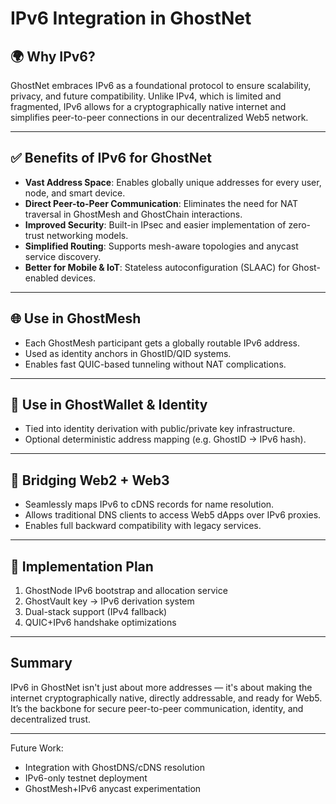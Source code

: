 # IPv6 Integration in GhostNet

## 🌍 Why IPv6?

GhostNet embraces IPv6 as a foundational protocol to ensure scalability, privacy, and future compatibility. Unlike IPv4, which is limited and fragmented, IPv6 allows for a cryptographically native internet and simplifies peer-to-peer connections in our decentralized Web5 network.

---

## ✅ Benefits of IPv6 for GhostNet

* **Vast Address Space**: Enables globally unique addresses for every user, node, and smart device.
* **Direct Peer-to-Peer Communication**: Eliminates the need for NAT traversal in GhostMesh and GhostChain interactions.
* **Improved Security**: Built-in IPsec and easier implementation of zero-trust networking models.
* **Simplified Routing**: Supports mesh-aware topologies and anycast service discovery.
* **Better for Mobile & IoT**: Stateless autoconfiguration (SLAAC) for Ghost-enabled devices.

---

## 🌐 Use in GhostMesh

* Each GhostMesh participant gets a globally routable IPv6 address.
* Used as identity anchors in GhostID/QID systems.
* Enables fast QUIC-based tunneling without NAT complications.

---

## 🔐 Use in GhostWallet & Identity

* Tied into identity derivation with public/private key infrastructure.
* Optional deterministic address mapping (e.g. GhostID → IPv6 hash).

---

## 🔗 Bridging Web2 + Web3

* Seamlessly maps IPv6 to cDNS records for name resolution.
* Allows traditional DNS clients to access Web5 dApps over IPv6 proxies.
* Enables full backward compatibility with legacy services.

---

## 🔧 Implementation Plan

1. GhostNode IPv6 bootstrap and allocation service
2. GhostVault key → IPv6 derivation system
3. Dual-stack support (IPv4 fallback)
4. QUIC+IPv6 handshake optimizations

---

## Summary

IPv6 in GhostNet isn't just about more addresses — it's about making the internet cryptographically native, directly addressable, and ready for Web5. It’s the backbone for secure peer-to-peer communication, identity, and decentralized trust.

---

Future Work:

* Integration with GhostDNS/cDNS resolution
* IPv6-only testnet deployment
* GhostMesh+IPv6 anycast experimentation

